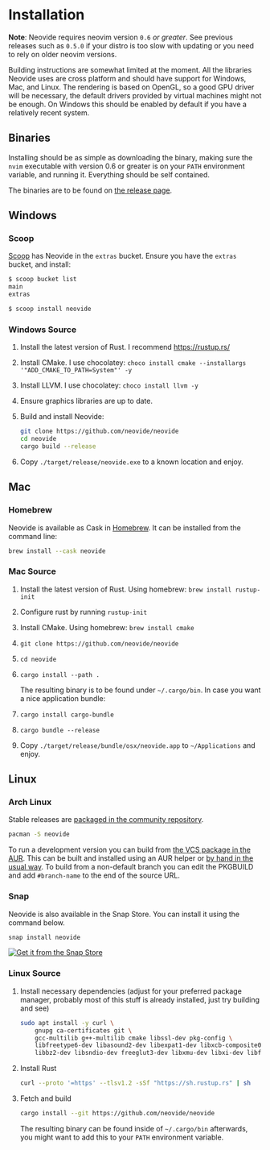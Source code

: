 # Installation

**Note**: Neovide requires neovim version `0.6` _or greater_. See previous releases such as `0.5.0`
if your distro is too slow with updating or you need to rely on older neovim versions.

Building instructions are somewhat limited at the moment. All the libraries Neovide uses are cross
platform and should have support for Windows, Mac, and Linux. The rendering is based on OpenGL, so a
good GPU driver will be necessary, the default drivers provided by virtual machines might not be
enough. On Windows this should be enabled by default if you have a relatively recent system.

## Binaries

Installing should be as simple as downloading the binary, making sure the `nvim` executable with
version 0.6 or greater is on your `PATH` environment variable, and running it. Everything should be
self contained.

The binaries are to be found on
[the release page](https://github.com/neovide/neovide/releases/latest).

## Windows

### Scoop

[Scoop](https://scoop.sh/) has Neovide in the `extras` bucket. Ensure you have the `extras` bucket,
and install:

```sh
$ scoop bucket list
main
extras

$ scoop install neovide
```

### Windows Source

1. Install the latest version of Rust. I recommend <https://rustup.rs/>

1. Install CMake. I use chocolatey:
   `choco install cmake --installargs '"ADD_CMAKE_TO_PATH=System"' -y`

1. Install LLVM. I use chocolatey: `choco install llvm -y`

1. Ensure graphics libraries are up to date.

1. Build and install Neovide:

   ```sh
   git clone https://github.com/neovide/neovide
   cd neovide
   cargo build --release
   ```

1. Copy `./target/release/neovide.exe` to a known location and enjoy.

## Mac

### Homebrew

Neovide is available as Cask in [Homebrew](https://brew.sh). It can be installed from the command
line:

```sh
brew install --cask neovide
```

### Mac Source

1. Install the latest version of Rust. Using homebrew: `brew install rustup-init`

1. Configure rust by running `rustup-init`

1. Install CMake. Using homebrew: `brew install cmake`

1. `git clone https://github.com/neovide/neovide`

1. `cd neovide`

1. `cargo install --path .`

   The resulting binary is to be found under `~/.cargo/bin`. In case you want a nice application
   bundle:

1. `cargo install cargo-bundle`

1. `cargo bundle --release`

1. Copy `./target/release/bundle/osx/neovide.app` to `~/Applications` and enjoy.

## Linux

### Arch Linux

Stable releases are
[packaged in the community repository](https://archlinux.org/packages/community/x86_64/neovide).

```sh
pacman -S neovide
```

To run a development version you can build from
[the VCS package in the AUR](https://aur.archlinux.org/packages/neovide-git). This can be built and
installed using an AUR helper or
[by hand in the usual way](https://wiki.archlinux.org/title/Arch_User_Repository#Installing_and_upgrading_packages).
To build from a non-default branch you can edit the PKGBUILD and add `#branch-name` to the end of
the source URL.

### Snap

Neovide is also available in the Snap Store. You can install it using the command below.

```sh
snap install neovide
```

[![Get it from the Snap Store](https://snapcraft.io/static/images/badges/en/snap-store-white.svg)](https://snapcraft.io/neovide)

### Linux Source

1. Install necessary dependencies (adjust for your preferred package manager, probably most of this
   stuff is already installed, just try building and see)

   ```sh
   sudo apt install -y curl \
       gnupg ca-certificates git \
       gcc-multilib g++-multilib cmake libssl-dev pkg-config \
       libfreetype6-dev libasound2-dev libexpat1-dev libxcb-composite0-dev \
       libbz2-dev libsndio-dev freeglut3-dev libxmu-dev libxi-dev libfontconfig1-dev
   ```

1. Install Rust

   ```sh
   curl --proto '=https' --tlsv1.2 -sSf "https://sh.rustup.rs" | sh
   ```

1. Fetch and build

   ```sh
   cargo install --git https://github.com/neovide/neovide
   ```

   The resulting binary can be found inside of `~/.cargo/bin` afterwards, you might want to add this
   to your `PATH` environment variable.
